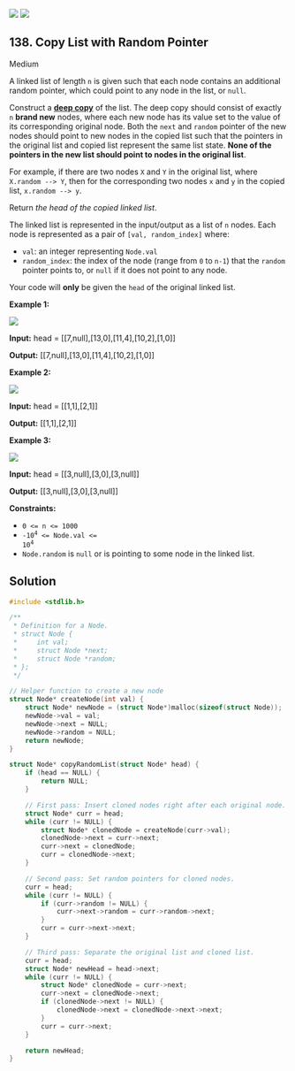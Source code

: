 [![](https://img.shields.io/github/stars/javadev/LeetCode-in-All?label=Stars&style=flat-square)](https://github.com/javadev/LeetCode-in-All)
[![](https://img.shields.io/github/forks/javadev/LeetCode-in-All?label=Fork%20me%20on%20GitHub%20&style=flat-square)](https://github.com/javadev/LeetCode-in-All/fork)

## 138\. Copy List with Random Pointer

Medium

A linked list of length `n` is given such that each node contains an additional random pointer, which could point to any node in the list, or `null`.

Construct a [**deep copy**](https://en.wikipedia.org/wiki/Object_copying#Deep_copy) of the list. The deep copy should consist of exactly `n` **brand new** nodes, where each new node has its value set to the value of its corresponding original node. Both the `next` and `random` pointer of the new nodes should point to new nodes in the copied list such that the pointers in the original list and copied list represent the same list state. **None of the pointers in the new list should point to nodes in the original list**.

For example, if there are two nodes `X` and `Y` in the original list, where `X.random --> Y`, then for the corresponding two nodes `x` and `y` in the copied list, `x.random --> y`.

Return _the head of the copied linked list_.

The linked list is represented in the input/output as a list of `n` nodes. Each node is represented as a pair of `[val, random_index]` where:

*   `val`: an integer representing `Node.val`
*   `random_index`: the index of the node (range from `0` to `n-1`) that the `random` pointer points to, or `null` if it does not point to any node.

Your code will **only** be given the `head` of the original linked list.

**Example 1:**

![](https://assets.leetcode.com/uploads/2019/12/18/e1.png)

**Input:** head = \[\[7,null],[13,0],[11,4],[10,2],[1,0]]

**Output:** [[7,null],[13,0],[11,4],[10,2],[1,0]]

**Example 2:**

![](https://assets.leetcode.com/uploads/2019/12/18/e2.png)

**Input:** head = \[\[1,1],[2,1]]

**Output:** [[1,1],[2,1]]

**Example 3:**

**![](https://assets.leetcode.com/uploads/2019/12/18/e3.png)**

**Input:** head = \[\[3,null],[3,0],[3,null]]

**Output:** [[3,null],[3,0],[3,null]]

**Constraints:**

*   `0 <= n <= 1000`
*   <code>-10<sup>4</sup> <= Node.val <= 10<sup>4</sup></code>
*   `Node.random` is `null` or is pointing to some node in the linked list.

## Solution

```c
#include <stdlib.h>

/**
 * Definition for a Node.
 * struct Node {
 *     int val;
 *     struct Node *next;
 *     struct Node *random;
 * };
 */

// Helper function to create a new node
struct Node* createNode(int val) {
    struct Node* newNode = (struct Node*)malloc(sizeof(struct Node));
    newNode->val = val;
    newNode->next = NULL;
    newNode->random = NULL;
    return newNode;
}

struct Node* copyRandomList(struct Node* head) {
    if (head == NULL) {
        return NULL;
    }

    // First pass: Insert cloned nodes right after each original node.
    struct Node* curr = head;
    while (curr != NULL) {
        struct Node* clonedNode = createNode(curr->val);
        clonedNode->next = curr->next;
        curr->next = clonedNode;
        curr = clonedNode->next;
    }

    // Second pass: Set random pointers for cloned nodes.
    curr = head;
    while (curr != NULL) {
        if (curr->random != NULL) {
            curr->next->random = curr->random->next;
        }
        curr = curr->next->next;
    }

    // Third pass: Separate the original list and cloned list.
    curr = head;
    struct Node* newHead = head->next;
    while (curr != NULL) {
        struct Node* clonedNode = curr->next;
        curr->next = clonedNode->next;
        if (clonedNode->next != NULL) {
            clonedNode->next = clonedNode->next->next;
        }
        curr = curr->next;
    }

    return newHead;
}
```